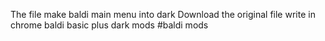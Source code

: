 The file make baldi main menu into dark
Download the original file
write in chrome baldi basic plus dark mods
#baldi mods